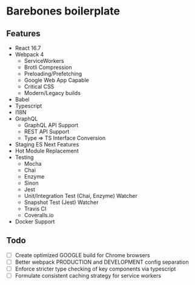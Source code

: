 # Barebones boilerplate

## Features

- React 16.7
- Webpack 4
  - ServiceWorkers
  - Brotli Compression
  - Preloading/Prefetching
  - Google Web App Capable
  - Critical CSS
  - Modern/Legacy builds
- Babel
- Typescript
- I18N
- GraphQL
  - GraphQL API Support
  - REST API Support
  - Type => TS Interface Conversion
- Staging ES Next Features
- Hot Module Replacement
- Testing
  - Mocha
  - Chai
  - Enzyme
  - Sinon
  - Jest
  - Unit/Integration Test (Chai, Enzyme) Watcher
  - Snapshot Test (Jest) Watcher
  - Travis CI
  - Coveralls.io
- Docker Support

## Todo

- [ ] Create optimized GOOGLE build for Chrome browsers
- [ ] Better webpack PRODUCTION and DEVELOPMENT config separation
- [ ] Enforce stricter type checking of key components via typescript
- [ ] Formulate consistent caching strategy for service workers

